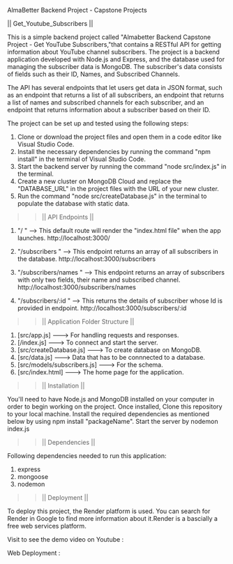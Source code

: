  AlmaBetter Backend Project - Capstone Projects

|| Get_Youtube_Subscribers ||

This is a simple backend project called "Almabetter Backend Capstone Project - Get YouTube Subscribers,"that contains a RESTful API for getting information about YouTube channel subscribers. The project is a backend application developed with Node.js and Express, and the database used for managing the subscriber data is MongoDB. The subscriber's data consists of fields such as their ID, Names, and Subscribed Channels.

The API has several endpoints that let users get data in JSON format, such as an endpoint that returns a list of all subscribers, an endpoint that returns a list of names and subscribed channels for each subscriber, and an endpoint that returns information about a subscriber based on their ID.

The project can be set up and tested using the following steps:

1. Clone or download the project files and open them in a code editor like Visual Studio Code.
2. Install the necessary dependencies by running the command "npm install" in the terminal of Visual Studio Code.
3. Start the backend server by running the command "node src/index.js" in the terminal.
4. Create a new cluster on MongoDB Cloud and replace the "DATABASE_URL" in the project files with the URL of your new cluster.
5. Run the command "node src/createDatabase.js" in the terminal to populate the database with static data.


>> || API Endpoints ||

1. "/ " --> This default route will render the "index.html file" when the app launches. http://localhost:3000/

2. "/subscribers " --> This endpoint returns an array of all subscribers in the database. http://localhost:3000/subscribers

3. "/subscribers/names " --> This endpoint returns an array of subscribers with only two fields, their name and subscribed channel. http://localhost:3000/subscribers/names

4. "/subscribers/:id " --> This returns the details of subscriber whose Id is provided in endpoint. http://localhost:3000/subscribers/:id


>> || Application Folder Structure ||

1. [src/app.js] ---> For handling requests and responses.
2. [/index.js] ---> To connect and start the server.
3. [src/createDatabase.js] ---> To create database on MongoDB.
4. [src/data.js] ---> Data that has to be connnected to a database.
5. [src/models/subscribers.js] ---> For the schema.  
6. [src/index.html] ---> The home page for the application.


>> || Installation ||

You'll need to have Node.js and MongoDB installed on your computer in order to begin working on the project. 
Once installed, Clone this repository to your local machine.
Install the required dependencies as mentioned below by using npm install "packageName".
Start the server by nodemon index.js

>> || Dependencies ||

Following dependencies needed to run this application: 
1. express
2. mongoose
3. nodemon

>> || Deployment ||

To deploy this project, the Render platform is used. You can search for Render in Google to find more information about it.Render is a bascially a free web services platform.

Visit to see the demo video on Youtube : 

Web Deployment : 



